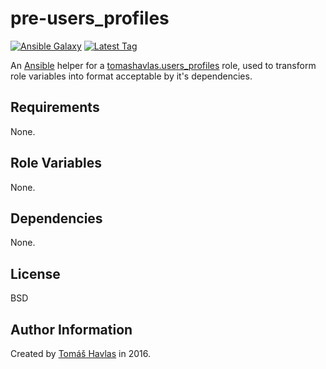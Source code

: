 pre-users_profiles
==================

[![Ansible Galaxy][galaxy_image]][galaxy_link]
[![Latest Tag][tag_image]][tag_link]

An [Ansible](https://www.ansible.com/) helper for a [tomashavlas.users_profiles](https://galaxy.ansible.com/tomashavlas/users_profiles/) role, used to transform role variables into format acceptable by it's dependencies.


Requirements
------------

None.

Role Variables
--------------

None.

Dependencies
------------

None.

License
-------

BSD

Author Information
------------------

Created by [Tomáš Havlas](https://github.com/tomashavlas) in 2016.

[galaxy_image]: https://img.shields.io/badge/galaxy-tomashavlas.pre--users_profiles-blue.svg?style=flat
[galaxy_link]: https://galaxy.ansible.com/tomashavlas/pre-users_profiles/
[tag_image]: https://img.shields.io/github/tag/tomashavlas/ansible-role-pre-users_profiles.svg
[tag_link]: https://github.com/tomashavlas/ansible-role-pre-users_profiles/tags
